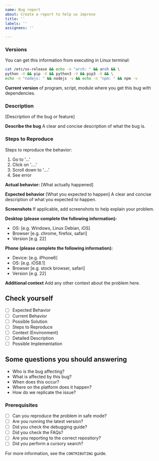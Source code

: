 ```yaml
---
name: Bug report
about: Create a report to help us improve
title: ''
labels: ''
assignees: ''

---
```


### Versions

You can get this information from executing in Linux terminal:
```bash
cat /etc/os-release && echo -n "arch: " && arch && \
python -V && pip -V && python3 -V && pip3 -V && \
echo -n "nodejs: " && nodejs -v && echo -n "npm: " && npm -v
```

**Current version** of program, script, module where you get this bug with dependencies.

### Description

[Description of the bug or feature]

**Describe the bug**
A clear and concise description of what the bug is.



### Steps to Reproduce

Steps to reproduce the behavior:

1. Go to '...'
2. Click on '....'
3. Scroll down to '....'
4. See error

**Actual behavior:** [What actually happened]

**Expected behavior**
[What you expected to happen] 
A clear and concise description of what you expected to happen.

**Screenshots**
If applicable, add screenshots to help explain your problem.

**Desktop (please complete the following information):**
 - OS: [e.g. Windows, Linux Debian, iOS]
 - Browser [e.g. chrome, firefox, safari]
 - Version [e.g. 22]

**Phone (please complete the following information):**
 - Device: [e.g. iPhone6]
 - OS: [e.g. iOS8.1]
 - Browser [e.g. stock browser, safari]
 - Version [e.g. 22]

**Additional context**
Add any other context about the problem here.

## Check yourself

- [ ] Expected Behavior
- [ ] Current Behavior
- [ ] Possible Solution
- [ ] Steps to Reproduce
- [ ] Context (Environment)
- [ ] Detailed Description
- [ ] Possible Implementation

## Some questions you should answering
* Who is the bug affecting?
* What is affected by this bug?
* When does this occur?
* Where on the platform does it happen?
* How do we replicate the issue?

### Prerequisites

* [ ] Can you reproduce the problem in safe mode?
* [ ] Are you running the latest version?
* [ ] Did you check the debugging guide?
* [ ] Did you check the FAQs?
* [ ] Are you reporting to the correct repository?
* [ ] Did you perform a cursory search?

For more information, see the `CONTRIBUTING` guide.
